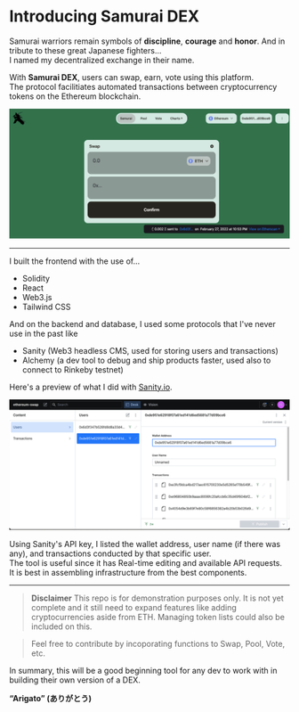 # Introducing Samurai DEX

Samurai warriors remain symbols of **discipline**, **courage** and **honor**. And in tribute to these great Japanese fighters...  
I named my decentralized exchange in their name.

With **Samurai DEX**, users can swap, earn, vote using this platform.  
The protocol facilitiates automated transactions between cryptocurrency tokens on the Ethereum blockchain.


![DEX-screenshot](/DEX3.png)


------------------------------------------------------------------------------------------------------------------------

I built the frontend with the use of...

* Solidity
* React
* Web3.js
* Tailwind CSS

And on the backend and database, I used some protocols that I've never use in the past like

* Sanity (Web3 headless CMS, used for storing users and transactions) 
* Alchemy (a dev tool to debug and ship products faster, used also to connect to Rinkeby testnet)


Here's a preview of what I did with [Sanity.io](https://www.sanity.io/). 


![Sanity-users](/DEX2.png)

Using Sanity's API key, I listed the wallet address, user name (if there was any), and transactions conducted by that specific user.  
The tool is useful since it has Real-time editing and available API requests.  
It is best in assembling infrastructure from the best components.

-------------------------------------------------------------------

> **Disclaimer**
> This repo is for demonstration purposes only. It is not yet complete and it still need to expand features like adding cryptocurrencies aside from ETH. 
> Managing token lists could also be included on this.

> Feel free to contribute by incoporating functions to Swap, Pool, Vote, etc.

In summary, this will be a good beginning tool for any  dev to work with in building their own version of a DEX.

**“Arigato” (ありがとう)**


